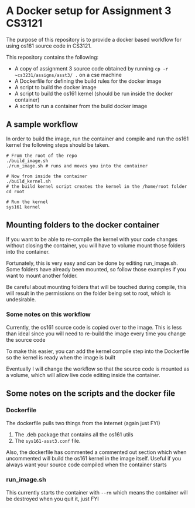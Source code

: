 # A Docker setup for Assignment 3 CS3121

The purpose of this repository is to provide a docker based workflow for using os161 source code in CS3121.

This repository contains the following:

- A copy of assignment 3 source code obtained by running `cp -r ~cs3231/assigns/asst3/ .` on a cse machine
- A Dockerfile for defining the build rules for the docker image
- A script to build the docker image
- A script to build the os161 kernel (should be run inside the docker container)
- A script to run a container from the build docker image

## A sample workflow
In order to build the image, run the container and compile and run the os161 kernel the following steps should be taken.

```
# From the root of the repo
./build_image.sh
./run_image.sh # runs and moves you into the container

# Now from inside the container
./build_kernel.sh
# the build kernel script creates the kernel in the /home/root folder
cd root

# Run the kernel
sys161 kernel
```

## Mounting folders to the docker container
If you want to be able to re-compile the kernel with your code changes without closing the container, you will have to volume mount those folders into the container.

Fortunately, this is very easy and can be done by editing run_image.sh. Some folders have already been mounted, so follow those examples if you want to mount another folder.

Be careful about mounting folders that will be touched during compile, this will result in the permissions on the folder being set to root, which is undesirable.

### Some notes on this workflow
Currently, the os161 source code is copied over to the image. This is less than ideal since you will need to re-build the image every time you change the source code

To make this easier, you can add the kernel compile step into the Dockerfile so the kernel is ready when the image is built

Eventually I will change the workflow so that the source code is mounted as a volume, which will allow live code editing inside the container.


## Some notes on the scripts and the docker file

### Dockerfile
The dockerfile pulls two things from the internet (again just FYI)

1. The .deb package that contains all the os161 utils
2. The `sys161-asst3.conf` file.

Also, the dockerfile has commented a commented out section which when uncommented will build the os161 kernel in the image itself. Useful if you always want your source code compiled when the container starts

### run_image.sh
This currently starts the container with `--rm` which means the container will be destroyed when you quit it, just FYI
